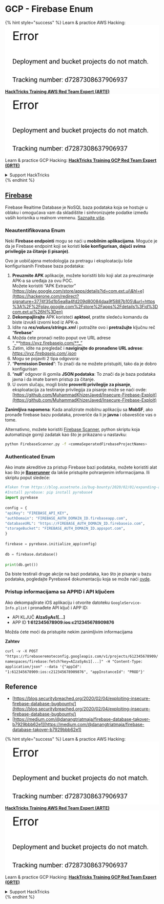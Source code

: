 # GCP - Firebase Enum

{% hint style="success" %}
Learn & practice AWS Hacking:<img src="../../../.gitbook/assets/image (1) (1).png" alt="" data-size="line">[**HackTricks Training AWS Red Team Expert (ARTE)**](https://training.hacktricks.xyz/courses/arte)<img src="../../../.gitbook/assets/image (1) (1).png" alt="" data-size="line">\
Learn & practice GCP Hacking: <img src="../../../.gitbook/assets/image (2).png" alt="" data-size="line">[**HackTricks Training GCP Red Team Expert (GRTE)**<img src="../../../.gitbook/assets/image (2).png" alt="" data-size="line">](https://training.hacktricks.xyz/courses/grte)

<details>

<summary>Support HackTricks</summary>

* Check the [**subscription plans**](https://github.com/sponsors/carlospolop)!
* **Join the** 💬 [**Discord group**](https://discord.gg/hRep4RUj7f) or the [**telegram group**](https://t.me/peass) or **follow** us on **Twitter** 🐦 [**@hacktricks\_live**](https://twitter.com/hacktricks\_live)**.**
* **Share hacking tricks by submitting PRs to the** [**HackTricks**](https://github.com/carlospolop/hacktricks) and [**HackTricks Cloud**](https://github.com/carlospolop/hacktricks-cloud) github repos.

</details>
{% endhint %}

## [Firebase](https://cloud.google.com/sdk/gcloud/reference/firebase/)

Firebase Realtime Database je NoSQL baza podataka koja se hostuje u oblaku i omogućava vam da skladištite i sinhronizujete podatke između vaših korisnika u realnom vremenu. [Saznajte više](https://firebase.google.com/products/realtime-database/).

### Neautentifikovana Enum

Neki **Firebase endpointi** mogu se naći u **mobilnim aplikacijama**. Moguće je da je Firebase endpoint koji se koristi **loše konfigurisan, dajući svima privilegije za čitanje (i pisanje)**.

Ovo je uobičajena metodologija za pretragu i eksploataciju loše konfigurisanih Firebase baza podataka:

1. **Preuzmite APK** aplikacije, možete koristiti bilo koji alat za preuzimanje APK-a sa uređaja za ovu POC.\
Možete koristiti “APK Extractor” [https://play.google.com/store/apps/details?id=com.ext.ui\&hl=e](https://hackerone.com/redirect?signature=3774f35d1b5ea8a4fd209d80084daa9f5887b105\&url=https%3A%2F%2Fplay.google.com%2Fstore%2Fapps%2Fdetails%3Fid%3Dcom.ext.ui%26hl%3Den)
2. **Dekompajlirajte** APK koristeći **apktool**, pratite sledeću komandu da biste izvukli izvorni kod iz APK-a.
3. Idite na _**res/values/strings.xml**_ i potražite ovo i **pretražujte** ključnu reč “**firebase**”
4. Možda ćete pronaći nešto poput ove URL adrese “_**https://xyz.firebaseio.com/**_”
5. Zatim, idite na pregledač i **navigirajte do pronađene URL adrese**: _https://xyz.firebaseio.com/.json_
6. Mogu se pojaviti 2 tipa odgovora:
1. “**Permission Denied**”: To znači da ne možete pristupiti, tako da je dobro konfigurisan
2. “**null**” odgovor ili gomila **JSON podataka**: To znači da je baza podataka javna i da imate barem pristup za čitanje.
1. U ovom slučaju, mogli biste **proveriti privilegije za pisanje**, eksploatacija za testiranje privilegija za pisanje može se naći ovde: [https://github.com/MuhammadKhizerJaved/Insecure-Firebase-Exploit](https://github.com/MuhammadKhizerJaved/Insecure-Firebase-Exploit)

**Zanimljiva napomena**: Kada analizirate mobilnu aplikaciju sa **MobSF**, ako pronađe firebase bazu podataka, proveriće da li je **javna** i obavestiće vas o tome.

Alternativno, možete koristiti [Firebase Scanner](https://github.com/shivsahni/FireBaseScanner), python skriptu koja automatizuje gornji zadatak kao što je prikazano u nastavku:
```bash
python FirebaseScanner.py -f <commaSeperatedFirebaseProjectNames>
```
### Authenticated Enum

Ako imate akreditive za pristup Firebase bazi podataka, možete koristiti alat kao što je [**Baserunner**](https://github.com/iosiro/baserunner) da lakše pristupite pohranjenim informacijama. Ili skriptu poput sledeće:
```python
#Taken from https://blog.assetnote.io/bug-bounty/2020/02/01/expanding-attack-surface-react-native/
#Install pyrebase: pip install pyrebase4
import pyrebase

config = {
"apiKey": "FIREBASE_API_KEY",
"authDomain": "FIREBASE_AUTH_DOMAIN_ID.firebaseapp.com",
"databaseURL": "https://FIREBASE_AUTH_DOMAIN_ID.firebaseio.com",
"storageBucket": "FIREBASE_AUTH_DOMAIN_ID.appspot.com",
}

firebase = pyrebase.initialize_app(config)

db = firebase.database()

print(db.get())
```
Da biste testirali druge akcije na bazi podataka, kao što je pisanje u bazu podataka, pogledajte Pyrebase4 dokumentaciju koja se može naći [ovde](https://github.com/nhorvath/Pyrebase4).

### Pristup informacijama sa APPID i API ključem <a href="#access-info-with-appid-and-api-key" id="access-info-with-appid-and-api-key"></a>

Ako dekompajlirate iOS aplikaciju i otvorite datoteku `GoogleService-Info.plist` i pronađete API ključ i APP ID:

* API KLJUČ **AIzaSyAs1\[...]**
* APP ID **1:612345678909:ios:c212345678909876**

Možda ćete moći da pristupite nekim zanimljivim informacijama

**Zahtev**

`curl -v -X POST "https://firebaseremoteconfig.googleapis.com/v1/projects/612345678909/namespaces/firebase:fetch?key=AIzaSyAs1[...]" -H "Content-Type: application/json" --data '{"appId": "1:612345678909:ios:c212345678909876", "appInstanceId": "PROD"}'`

## Reference <a href="#references" id="references"></a>

* ​[https://blog.securitybreached.org/2020/02/04/exploiting-insecure-firebase-database-bugbounty/](https://blog.securitybreached.org/2020/02/04/exploiting-insecure-firebase-database-bugbounty/)​
* ​[https://medium.com/@danangtriatmaja/firebase-database-takover-b7929bbb62e1](https://medium.com/@danangtriatmaja/firebase-database-takover-b7929bbb62e1)​

{% hint style="success" %}
Learn & practice AWS Hacking:<img src="../../../.gitbook/assets/image (1) (1).png" alt="" data-size="line">[**HackTricks Training AWS Red Team Expert (ARTE)**](https://training.hacktricks.xyz/courses/arte)<img src="../../../.gitbook/assets/image (1) (1).png" alt="" data-size="line">\
Learn & practice GCP Hacking: <img src="../../../.gitbook/assets/image (2).png" alt="" data-size="line">[**HackTricks Training GCP Red Team Expert (GRTE)**<img src="../../../.gitbook/assets/image (2).png" alt="" data-size="line">](https://training.hacktricks.xyz/courses/grte)

<details>

<summary>Support HackTricks</summary>

* Check the [**subscription plans**](https://github.com/sponsors/carlospolop)!
* **Join the** 💬 [**Discord group**](https://discord.gg/hRep4RUj7f) or the [**telegram group**](https://t.me/peass) or **follow** us on **Twitter** 🐦 [**@hacktricks\_live**](https://twitter.com/hacktricks\_live)**.**
* **Share hacking tricks by submitting PRs to the** [**HackTricks**](https://github.com/carlospolop/hacktricks) and [**HackTricks Cloud**](https://github.com/carlospolop/hacktricks-cloud) github repos.

</details>
{% endhint %}
